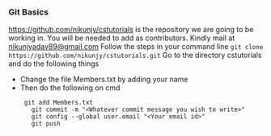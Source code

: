 ### Git Basics
https://github.com/nikunjy/cstutorials is the repository we are going to be working in. 
You will be needed to add as contributors. Kindly mail at nikunjyadav89@gmail.com
Follow the steps in your command line
`git clone https://github.com/nikunjy/cstutorials.git`
Go to the directory cstutorials and do the following things
* Change the file Members.txt by adding your name
* Then do the following on cmd 
  ```
   git add Members.txt
	 git commit -m "<Whatever commit message you wish to write>"
	 git config --global user.email "<Your email id>"
	 git push
	```